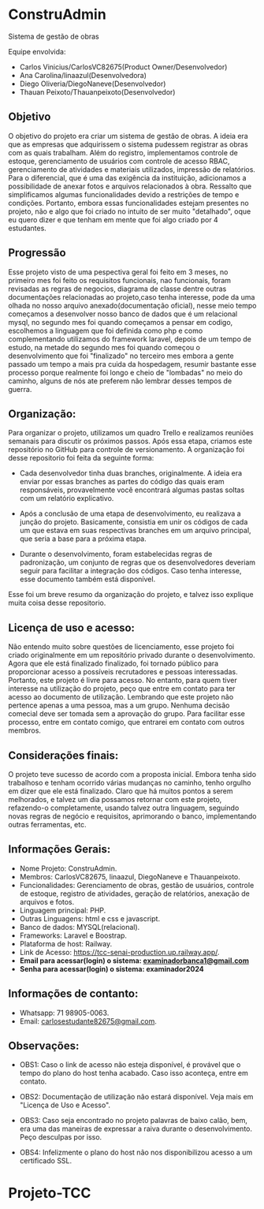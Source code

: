 # ConstruAdmin

Sistema de gestão de obras

Equipe envolvida: 

- Carlos Vinicius/CarlosVC82675(Product Owner/Desenvolvedor)
- Ana Carolina/linaazul(Desenvolvedora)
- Diego Oliveria/DiegoNaneve(Desenvolvedor)
- Thauan Peixoto/Thauanpeixoto(Desenvolvedor)



## Objetivo

O objetivo do projeto era criar um sistema de gestão de obras. A ideia era que as empresas que adquirissem o sistema pudessem registrar as obras com as quais trabalham. Além do registro, implementamos controle de estoque, gerenciamento de usuários com controle de acesso RBAC, gerenciamento de atividades e materiais utilizados, impressão de relatórios. Para o diferencial, que é uma das exigência da instituição, adicionamos a possibilidade de anexar fotos e arquivos relacionados à obra. Ressalto que simplificamos algumas funcionalidades devido a restrições de tempo e condições. Portanto, embora essas funcionalidades estejam presentes no projeto, não e algo que foi criado no intuito de ser muito "detalhado", oque eu quero dizer e que tenham em mente que foi algo criado por 4 estudantes.


## Progressão

Esse projeto visto de uma pespectiva geral foi feito em 3 meses, no primeiro mes foi feito os requisitos funcionais, nao funcionais, foram revisadas as regras de negocios, diagrama de classe dentre outras documentações relacionadas ao projeto,caso tenha interesse, pode da uma olhada no nosso arquivo anexado(documentação oficial), nesse meio tempo começamos a desenvolver nosso banco de dados que é um relacional mysql, no segundo mes foi quando começamos a pensar em codigo, escolhemos a linguagem que foi definida como php e como complementando utilizamos do framework laravel, depois de um tempo de estudo, na metade do segundo mes foi quando começou o desenvolvimento que foi "finalizado" no terceiro mes embora a gente passado um tempo a mais pra cuida da hospedagem, resumir bastante esse processo porque realmente foi longo e cheio de "lombadas" no meio do caminho, alguns de nós ate preferem não lembrar desses tempos de guerra.

## Organização:

Para organizar o projeto, utilizamos um quadro Trello e realizamos reuniões semanais para discutir os próximos passos. Após essa etapa, criamos este repositório no GitHub para controle de versionamento. A organização foi desse repositorio foi feita da seguinte forma:

- Cada desenvolvedor tinha duas branches, originalmente. A ideia era enviar por essas branches as partes do código das quais eram responsáveis, provavelmente você encontrará algumas pastas soltas com um relatório explicativo.

- Após a conclusão de uma etapa de desenvolvimento, eu realizava a junção do projeto. Basicamente, consistia em unir os códigos de cada um que estava em suas respectivas branches em um arquivo principal, que seria a base para a próxima etapa.

- Durante o desenvolvimento, foram estabelecidas regras de padronização, um conjunto de regras que os desenvolvedores deveriam seguir para facilitar a integração dos códigos. Caso tenha interesse, esse documento também está disponível.
  
Esse foi um breve resumo da organização do projeto, e talvez isso explique muita coisa desse repositorio.

## Licença de uso e acesso:

Não entendo muito sobre questões de licenciamento, esse projeto foi criado originalmente em um repositório privado durante o desenvolvimento. Agora que ele está finalizado finalizado, foi tornado público para proporcionar acesso a possíveis recrutadores e pessoas interessadas. Portanto, este projeto é livre para acesso. No entanto, para quem tiver interesse na utilização do projeto, peço que entre em contato para ter acesso ao documento de utilização. Lembrando que este projeto não pertence apenas a uma pessoa, mas a um grupo. Nenhuma decisão comecial deve ser tomada sem a aprovação do grupo. Para facilitar esse processo, entre em contato comigo, que entrarei em contato com outros membros.

## Considerações finais:

O projeto teve sucesso de acordo com a proposta inicial. Embora tenha sido trabalhoso e tenham ocorrido várias mudanças no caminho, tenho orgulho em dizer que ele está finalizado. Claro que há muitos pontos a serem melhorados, e talvez um dia possamos retornar com este projeto, refazendo-o completamente, usando talvez outra linguagem, seguindo novas regras de negócio e requisitos, aprimorando o banco, implementando outras ferramentas, etc.

## Informações Gerais:
- Nome Projeto: ConstruAdmin.
- Membros: CarlosVC82675, linaazul, DiegoNaneve e Thauanpeixoto.
- Funcionalidades: Gerenciamento de obras, gestão de usuários, controle de estoque, registro de atividades, geração de relatórios, anexação de arquivos e fotos.
- Linguagem principal: PHP.
- Outras Linguagens: html e css e javascript.
- Banco de dados: MYSQL(relacional).
- Frameworks: Laravel e Boostrap.
- Plataforma de host: Railway.
- Link de Acesso: https://tcc-senai-production.up.railway.app/.
- **Email para acessar(login) o sistema: examinadorbanca1@gmail.com**
- **Senha para acessar(login) o sistema: examinador2024**

## Informações de contanto:
- Whatsapp: 71 98905-0063.
- Email: carlosestudante82675@gmail.com.


## Observações:

- OBS1: Caso o link de acesso não esteja disponível, é provável que o tempo do plano do host tenha acabado. Caso isso aconteça, entre em contato.

- OBS2: Documentação de utilização não estará disponível. Veja mais em "Licença de Uso e Acesso".

- OBS3: Caso seja encontrado no projeto palavras de baixo calão, bem, era uma das maneiras de expressar a raiva durante o desenvolvimento. Peço desculpas por isso.

- OBS4: Infelizmente o plano do host não nos disponibilizou acesso a um certificado SSL.






# Projeto-TCC
